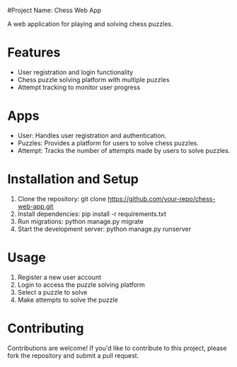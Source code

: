 #Project Name: Chess Web App

A web application for playing and solving chess puzzles.

# Features
- User registration and login functionality
- Chess puzzle solving platform with multiple puzzles
- Attempt tracking to monitor user progress

# Apps
- User: Handles user registration and authentication.
- Puzzles: Provides a platform for users to solve chess puzzles.
- Attempt: Tracks the number of attempts made by users to solve puzzles.

# Installation and Setup
1. Clone the repository: git clone https://github.com/your-repo/chess-web-app.git
2. Install dependencies: pip install -r requirements.txt
3. Run migrations: python manage.py migrate
4. Start the development server: python manage.py runserver

# Usage
1. Register a new user account
2. Login to access the puzzle solving platform
3. Select a puzzle to solve
4. Make attempts to solve the puzzle

# Contributing
Contributions are welcome! If you'd like to contribute to this project, please fork the repository and submit a pull request.

